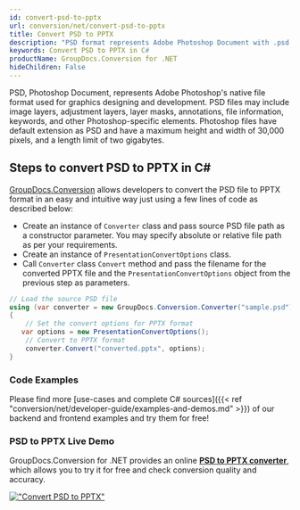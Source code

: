 ```yaml
---
id: convert-psd-to-pptx
url: conversion/net/convert-psd-to-pptx
title: Convert PSD to PPTX
description: "PSD format represents Adobe Photoshop Document with .psd extension. Learn how to convert PSD to PPTX file programmatically in C# language using GroupDocs.Conversion for .NET library."
keywords: Convert PSD to PPTX in C#
productName: GroupDocs.Conversion for .NET
hideChildren: False
---
```


PSD, Photoshop Document, represents Adobe Photoshop's native file format used for graphics designing and development. PSD files may include image layers, adjustment layers, layer masks, annotations, file information, keywords, and other Photoshop-specific elements. Photoshop files have default extension as PSD and have a maximum height and width of 30,000 pixels, and a length limit of two gigabytes.

## Steps to convert PSD to PPTX in C#

[GroupDocs.Conversion](https://products.groupdocs.com/conversion/net) allows developers to convert the PSD file to PPTX format in an easy and intuitive way just using a few lines of code as described below:

* Create an instance of `Converter` class and pass source PSD file path as a constructor parameter. You may specify absolute or relative file path as per your requirements. 
* Create an instance of `PresentationConvertOptions` class.
* Call `Converter` class `Convert` method and pass the filename for the converted PPTX file and the `PresentationConvertOptions` object from the previous step as parameters.

```csharp
// Load the source PSD file
using (var converter = new GroupDocs.Conversion.Converter("sample.psd"))
{
    // Set the convert options for PPTX format
   var options = new PresentationConvertOptions();
    // Convert to PPTX format
    converter.Convert("converted.pptx", options);
}
```

### Code Examples

Please find more [use-cases and complete C# sources]({{< ref "conversion/net/developer-guide/examples-and-demos.md" >}}) of our backend and frontend examples and try them for free!

### PSD to PPTX Live Demo

GroupDocs.Conversion for .NET provides an online [**PSD to PPTX converter**](https://products.groupdocs.app/conversion/psd-to-pptx), which allows you to try it for free and check conversion quality and accuracy.

[!["Convert PSD to PPTX"](conversion/net/images/convert-to-pptx/convert-psd-to-pptx.png)](https://products.groupdocs.app/conversion/psd-to-pptx)